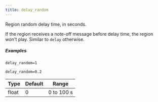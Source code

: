 ```yaml
---
title: delay_random
---
```

Region random delay time, in seconds.

If the region receives a note-off message before delay time,
the region won't play. Similar to `delay` otherwise.

##### Examples

```
delay_random=1

delay_random=0.2
```

| Type  | Default | Range      |
| ---   | ---     | ---        |
| float | 0       | 0 to 100 s |
